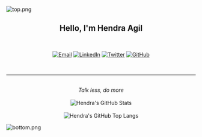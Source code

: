 ![top.png](https://i.loli.net/2020/08/18/C78XfFH9qZs4aUL.png)

<h2 align="center">Hello, I'm Hendra Agil</h2>

<br/>

<p align="center">
  <a href="mailto:hendraaagil@gmail.com" target="_blank"><img src="https://img.shields.io/badge/-Gmail-c14438?style=flat-square&logo=Gmail&logoColor=white" alt="Email"></a>
  <a href="https://www.linkedin.com/in/hendraaagil" target="_blank"><img src="https://img.shields.io/badge/LinkedIn-%230077B5.svg?&style=flat-square&logo=linkedin&logoColor=white" alt="LinkedIn"></a>
  <a href="https://twitter.com/hendraaagil" target="_blank"><img src="https://img.shields.io/badge/-Twitter-1ca0f1?style=flat-square&labelColor=1ca0f1&logo=twitter&logoColor=white" alt="Twitter"></a>
  <a href="https://github.com/hendraaagil" target="_blank"><img src="https://img.shields.io/badge/-GitHub-181717?style=flat-square&logo=github" alt="GitHub"></a>
</p>

<br/>

---

<p align="center">
  <br/>
  <i>Talk less, do more</i>
  <br/><br/>
  <img src="https://github-readme-stats.vercel.app/api?username=hendraaagil&count_private=true&show_icons=true" alt="Hendra's GitHub Stats">
  <br/><br/>
  <img src="https://github-readme-stats.vercel.app/api/top-langs/?username=hendraaagil&layout=compact" alt="Hendra's GitHub Top Langs">
</p>

![bottom.png](https://i.loli.net/2020/08/18/kBTKzpXvYjsacCE.png)
